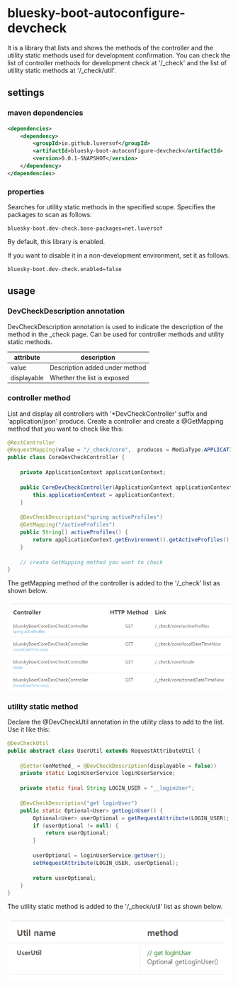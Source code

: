 # bluesky-boot-autoconfigure-devcheck

<!-- 
개발 확인을 위해 사용되는 controller의 method와 utility static method를 목록화 하여 보여주는 라이브러리입니다.
개발 확인용 controller method 목록은 '/_check' 에서 확인할 수 있고 utility static method 목록은 '/_check/util' 에서 확인할 수 있습니다.
-->
It is a library that lists and shows the methods of the controller and the utility static methods used for development confirmation.
You can check the list of controller methods for development check at '/_check' and the list of utility static methods at '/_check/util'.

## settings

### maven dependencies

```pom.xml
<dependencies>
    <dependency>
        <groupId>io.github.luversof</groupId>
        <artifactId>bluesky-boot-autoconfigure-devcheck</artifactId>
        <version>0.0.1-SNAPSHOT</version>
    </dependency>
</dependencies>
```

### properties

<!--
지정된 범위에서 utility static method를 검색합니다.
다음과 같이 검사할 패키지를 지정합니다.
-->
Searches for utility static methods in the specified scope.
Specifies the packages to scan as follows:

```properties
bluesky-boot.dev-check.base-packages=net.luversof
```

By default, this library is enabled.

If you want to disable it in a non-development environment, set it as follows.

```properties
bluesky-boot.dev-check.enabled=false
```

## usage

### DevCheckDescription annotation

<!-- 
_check page에서 해당 method에 대한 설명을 나타내기 위해 DevCheckDescription annotation을 사용합니다.
controller method와 utility static method에 사용할 수 있습니다.
-->
DevCheckDescription annotation is used to indicate the description of the method in the _check page.
Can be used for controller methods and utility static methods.

| attribute  | description |
| ------------- | ------------- |
| value  | <!-- method 아래 추가되는 설명 --> Description added under method  |
| displayable  | <!-- 목록 노출 여부 --> Whether the list is exposed  |

### controller method

<!-- 
'*DevCheckController' 접미사와 'application/json' produce가 있는 모든 컨트롤러를 나열하고 표시합니다.
다음과 같이 controller를 생성하고 확인하길 원하는 @GetMapping method를 만듭니다.
 -->
List and display all controllers with '*DevCheckController' suffix and 'application/json' produce.
Create a controller and create a @GetMapping method that you want to check like this:

```java
@RestController
@RequestMapping(value = "/_check/core",  produces = MediaType.APPLICATION_JSON_VALUE)
public class CoreDevCheckController {

	private ApplicationContext applicationContext;

	public CoreDevCheckController(ApplicationContext applicationContext) {
		this.applicationContext = applicationContext;
	}

	@DevCheckDescription("spring activeProfiles")
	@GetMapping("/activeProfiles")
	public String[] activeProfiles() {
		return applicationContext.getEnvironment().getActiveProfiles();
	}
	
	// create GetMapping method you want to check
}
```

<!-- 
아래와 같이 해당 controller의 getMapping method가 '/_check' 목록에 추가됩니다.
-->
The getMapping method of the controller is added to the '/_check' list as shown below.

![_check](./_check.png)


### utility static method

<!--
@DevCheckUtil annotation을 목록에 추가할 utility class에 선언합니다.
다음과 같이 사용합니다.
-->
Declare the @DevCheckUtil annotation in the utility class to add to the list.
Use it like this:

```java
@DevCheckUtil
public abstract class UserUtil extends RequestAttributeUtil {
	
	@Setter(onMethod_ = @DevCheckDescription(displayable = false))
	private static LoginUserService loginUserService;
	
	private static final String LOGIN_USER = "__loginUser";

	@DevCheckDescription("get loginUser")
	public static Optional<User> getLoginUser() {
		Optional<User> userOptional = getRequestAttribute(LOGIN_USER);
		if (userOptional != null) {
			return userOptional;
		}
		
		userOptional = loginUserService.getUser();
		setRequestAttribute(LOGIN_USER, userOptional);
		
		return userOptional;
	}
}

```

<!--
아래와 같이 해당 utility static method가 '/_check/util' 목록에 추가됩니다.
-->
The utility static method is added to the '/_check/util' list as shown below.

![_check](./_checkUtil.png)
